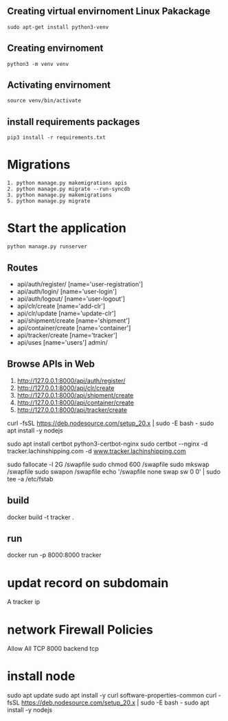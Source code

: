 ## Creating virtual envirnoment Linux Pakackage
```
sudo apt-get install python3-venv
```

## Creating envirnoment
```
python3 -m venv venv
```

## Activating envirnoment 
```
source venv/bin/activate
```

## install requirements packages
```
pip3 install -r requirements.txt 
```
# Migrations
```
1. python manage.py makemigrations apis
2. python manage.py migrate --run-syncdb 
3. python manage.py makemigrations 
5. python manage.py migrate 
```

# Start the application
```
python manage.py runserver
```

## Routes

- api/auth/register/ [name='user-registration']
- api/auth/login/ [name='user-login']
- api/auth/logout/ [name='user-logout']
- api/clr/create [name='add-clr']
- api/clr/update [name='update-clr']
- api/shipment/create [name='shipment']
- api/container/create [name='container']
- api/tracker/create [name='tracker']
- api/uses [name='users']
admin/

## Browse APIs in Web
1. http://127.0.0.1:8000/api/auth/register/
2. http://127.0.0.1:8000/api/clr/create
3. http://127.0.0.1:8000/api/shipment/create
4. http://127.0.0.1:8000/api/container/create
5. http://127.0.0.1:8000/api/tracker/create


curl -fsSL https://deb.nodesource.com/setup_20.x | sudo -E bash - 
sudo apt install -y nodejs

sudo apt install certbot python3-certbot-nginx
sudo certbot --nginx -d tracker.lachinshipping.com -d www.tracker.lachinshipping.com



sudo fallocate -l 2G /swapfile
sudo chmod 600 /swapfile
sudo mkswap /swapfile
sudo swapon /swapfile
echo '/swapfile none swap sw 0 0' | sudo tee -a /etc/fstab


## build
docker build -t tracker .

## run
docker run -p 8000:8000 tracker


<!-- openssl genrsa > privkey.pem
openssl req -new -x509 -key privkey.pem > fullchain.pem -->

# updat record on subdomain
A	tracker	ip

# network Firewall Policies
Allow	All	TCP	8000 backend tcp

# install node
sudo apt update
sudo apt install -y curl software-properties-common
curl -fsSL https://deb.nodesource.com/setup_20.x | sudo -E bash -
sudo apt install -y nodejs